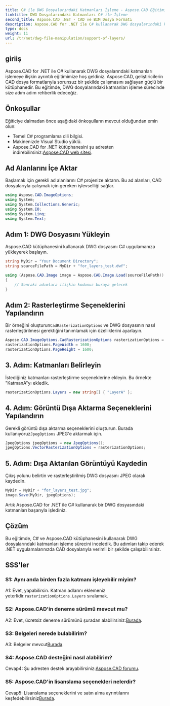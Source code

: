 ```yaml
---
title: C# ile DWG Dosyalarındaki Katmanları İşleme - Aspose.CAD Eğitimi
linktitle: DWG Dosyalarındaki Katmanları C# ile İşleme
second_title: Aspose.CAD .NET - CAD ve BIM Dosya Formatı
description: Aspose.CAD for .NET ile C# kullanarak DWG dosyalarındaki katmanları nasıl işleyeceğinizi öğrenin. Verimli CAD dosyası manipülasyonu için adım adım kılavuz.
type: docs
weight: 11
url: /tr/net/dwg-file-manipulation/support-of-layers/
---
```

## giriiş

Aspose.CAD for .NET ile C# kullanarak DWG dosyalarındaki katmanları işlemeye ilişkin ayrıntılı eğitimimize hoş geldiniz. Aspose.CAD, geliştiricilerin CAD dosya formatlarıyla sorunsuz bir şekilde çalışmasını sağlayan güçlü bir kütüphanedir. Bu eğitimde, DWG dosyalarındaki katmanları işleme sürecinde size adım adım rehberlik edeceğiz.

## Önkoşullar

Eğiticiye dalmadan önce aşağıdaki önkoşulların mevcut olduğundan emin olun:

- Temel C# programlama dili bilgisi.
- Makinenizde Visual Studio yüklü.
-  Aspose.CAD for .NET kütüphanesini şu adresten indirebilirsiniz:[Aspose.CAD web sitesi](https://releases.aspose.com/cad/net/).

## Ad Alanlarını İçe Aktar

Başlamak için gerekli ad alanlarını C# projenize aktarın. Bu ad alanları, CAD dosyalarıyla çalışmak için gereken işlevselliği sağlar.

```csharp
using Aspose.CAD.ImageOptions;
using System;
using System.Collections.Generic;
using System.IO;
using System.Linq;
using System.Text;
```

## Adım 1: DWG Dosyasını Yükleyin

Aspose.CAD kütüphanesini kullanarak DWG dosyasını C# uygulamanıza yükleyerek başlayın.

```csharp
string MyDir = "Your Document Directory";
string sourceFilePath = MyDir + "for_layers_test.dwf";

using (Aspose.CAD.Image image = Aspose.CAD.Image.Load(sourceFilePath))
{
    // Sonraki adımlara ilişkin kodunuz buraya gelecek
}
```

## Adım 2: Rasterleştirme Seçeneklerini Yapılandırın

 Bir örneğini oluşturun`CadRasterizationOptions` ve DWG dosyasının nasıl rasterleştirilmesi gerektiğini tanımlamak için özelliklerini ayarlayın.

```csharp
Aspose.CAD.ImageOptions.CadRasterizationOptions rasterizationOptions = new Aspose.CAD.ImageOptions.CadRasterizationOptions();
rasterizationOptions.PageWidth = 1600;
rasterizationOptions.PageHeight = 1600;
```

## 3. Adım: Katmanları Belirleyin

İstediğiniz katmanları rasterleştirme seçeneklerine ekleyin. Bu örnekte "KatmanA"yı ekledik.

```csharp
rasterizationOptions.Layers = new string[] { "LayerA" };
```

## 4. Adım: Görüntü Dışa Aktarma Seçeneklerini Yapılandırın

 Gerekli görüntü dışa aktarma seçeneklerini oluşturun. Burada kullanıyoruz`JpegOptions` JPEG'e aktarmak için.

```csharp
JpegOptions jpegOptions = new JpegOptions();
jpegOptions.VectorRasterizationOptions = rasterizationOptions;
```

## 5. Adım: Dışa Aktarılan Görüntüyü Kaydedin

Çıkış yolunu belirtin ve rasterleştirilmiş DWG dosyasını JPEG olarak kaydedin.

```csharp
MyDir = MyDir + "for_layers_test.jpg";
image.Save(MyDir, jpegOptions);
```

Artık Aspose.CAD for .NET ile C# kullanarak bir DWG dosyasındaki katmanları başarıyla işlediniz.

## Çözüm

Bu eğitimde, C# ve Aspose.CAD kütüphanesini kullanarak DWG dosyalarındaki katmanları işleme sürecini inceledik. Bu adımları takip ederek .NET uygulamalarınızda CAD dosyalarıyla verimli bir şekilde çalışabilirsiniz.

## SSS'ler

### S1: Aynı anda birden fazla katmanı işleyebilir miyim?

 A1: Evet, yapabilirsin. Katman adlarını eklemeniz yeterlidir.`rasterizationOptions.Layers` sıralamak.

### S2: Aspose.CAD'in deneme sürümü mevcut mu?

 A2: Evet, ücretsiz deneme sürümünü şuradan alabilirsiniz:[Burada](https://releases.aspose.com/).

### S3: Belgeleri nerede bulabilirim?

 A3: Belgeler mevcut[Burada](https://reference.aspose.com/cad/net/).

### S4: Aspose.CAD desteğini nasıl alabilirim?

 Cevap4: Şu adresten destek arayabilirsiniz:[Aspose.CAD forumu](https://forum.aspose.com/c/cad/19).

### S5: Aspose.CAD'in lisanslama seçenekleri nelerdir?

 Cevap5: Lisanslama seçeneklerini ve satın alma ayrıntılarını keşfedebilirsiniz[Burada](https://purchase.aspose.com/buy).
